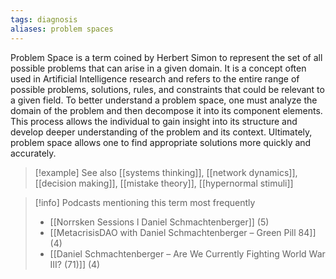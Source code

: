 ```yaml
---
tags: diagnosis
aliases: problem spaces
---
```


Problem Space is a term coined by Herbert Simon to represent the set of all possible problems that can arise in a given domain. It is a concept often used in Artificial Intelligence research and refers to the entire range of possible problems, solutions, rules, and constraints that could be relevant to a given field. To better understand a problem space, one must analyze the domain of the problem and then decompose it into its component elements. This process allows the individual to gain insight into its structure and develop deeper understanding of the problem and its context. Ultimately, problem space allows one to find appropriate solutions more quickly and accurately.

> [!example] See also
> [[systems thinking]], [[network dynamics]], [[decision making]], [[mistake theory]], [[hypernormal stimuli]]

> [!info] Podcasts mentioning this term most frequently
> * [[Norrsken Sessions l Daniel Schmachtenberger]] (5)
> * [[MetacrisisDAO with Daniel Schmachtenberger – Green Pill 84]] (4)
> * [[Daniel Schmachtenberger – Are We Currently Fighting World War III? (71)]] (4)